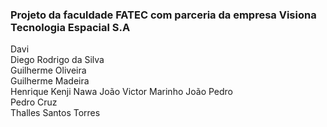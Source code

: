 
### Projeto da faculdade FATEC com parceria da empresa Visiona Tecnologia Espacial S.A

Davi  
Diego Rodrigo da Silva  
Guilherme Oliveira  
Guilherme Madeira  
Henrique Kenji Nawa
João Victor Marinho 
João Pedro  
Pedro Cruz  
Thalles Santos Torres
